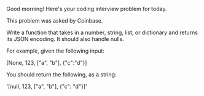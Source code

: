 Good morning! Here's your coding interview problem for today.This problem was asked by Coinbase.Write a function that takes in a number, string, list, or dictionary and returnsits JSON encoding. It should also handle nulls.For example, given the following input:[None, 123, ["a", "b"], {"c":"d"}]You should return the following, as a string:'[null, 123, ["a", "b"], {"c": "d"}]'